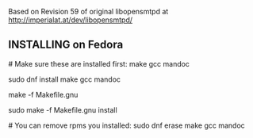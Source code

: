 Based on Revision 59 of original libopensmtpd at http://imperialat.at/dev/libopensmtpd/

INSTALLING on Fedora
--------------------

\# Make sure these are installed first: make gcc mandoc

sudo dnf install make gcc mandoc

make -f Makefile.gnu

sudo make -f Makefile.gnu install

\# You can remove rpms you installed: sudo dnf erase make gcc mandoc

